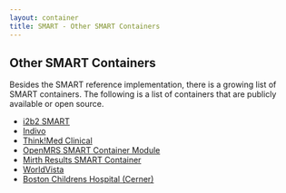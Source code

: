 ```yaml
---
layout: container
title: SMART - Other SMART Containers
---
```


## Other SMART Containers

Besides the SMART reference implementation, there is a growing list of SMART
containers. The following is a list of containers that are publicly available
or open source.

* [i2b2 SMART](http://community.i2b2.org/wiki/display/smart/)
* [Indivo](http://indivohealth.org/)
* [Think!Med Clinical](http://www.marand-thinkmed.com/)
* [OpenMRS SMART Container Module](https://wiki.openmrs.org/display/docs/Smart+Container+Module)
* [Mirth Results SMART Container](http://www.mirthcorp.com/community/wiki/display/MR/SMART+Container)
* [WorldVista](http://www.worldvista.org/)
* [Boston Childrens Hospital (Cerner)](https://github.com/smart-platforms/smart_grails_proxy)
